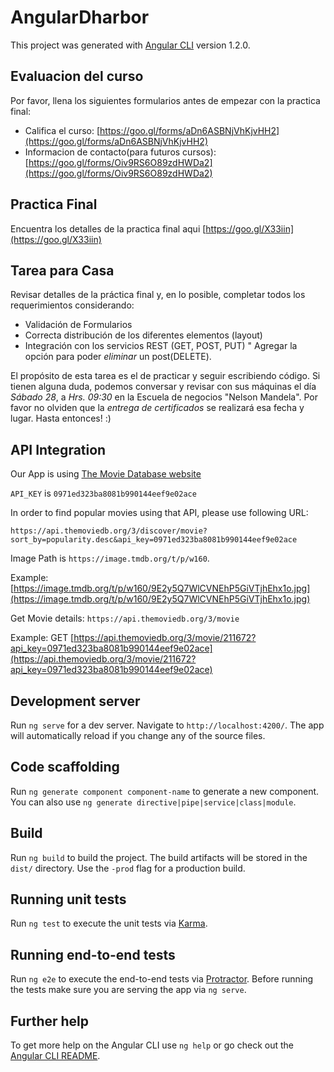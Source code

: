 # AngularDharbor

This project was generated with [Angular CLI](https://github.com/angular/angular-cli) version 1.2.0.

## Evaluacion del curso
Por favor, llena los siguientes formularios antes de empezar con la practica final:
* Califica el curso: [https://goo.gl/forms/aDn6ASBNjVhKjvHH2](https://goo.gl/forms/aDn6ASBNjVhKjvHH2) 
* Informacion de contacto(para futuros cursos): [https://goo.gl/forms/Oiv9RS6O89zdHWDa2](https://goo.gl/forms/Oiv9RS6O89zdHWDa2)

## Practica Final
Encuentra los detalles de la practica final aqui [https://goo.gl/X33iin](https://goo.gl/X33iin)

## Tarea para Casa
Revisar detalles de la práctica final y, en lo posible, completar todos los requerimientos considerando:
* Validación de Formularios
* Correcta distribución de los diferentes elementos (layout)
* Integración con los servicios REST (GET, POST, PUT)
" Agregar la opción para poder _eliminar_ un post(DELETE).

El propósito de esta tarea es el de practicar y seguir escribiendo código. Si tienen alguna duda, podemos conversar y revisar con sus máquinas el día *Sábado 28*, a *Hrs. 09:30* en la Escuela de negocios "Nelson Mandela".
Por favor no olviden que la *entrega de certificados* se realizará esa fecha y lugar. Hasta entonces! :)


## API Integration
Our App is using [The Movie Database website](https://www.themoviedb.org/documentation/api/discover)

`API_KEY` is `0971ed323ba8081b990144eef9e02ace`

In order to find popular movies using that API, please use following URL:

```
https://api.themoviedb.org/3/discover/movie?sort_by=popularity.desc&api_key=0971ed323ba8081b990144eef9e02ace
```

Image Path is `https://image.tmdb.org/t/p/w160`.

Example: [https://image.tmdb.org/t/p/w160/9E2y5Q7WlCVNEhP5GiVTjhEhx1o.jpg](https://image.tmdb.org/t/p/w160/9E2y5Q7WlCVNEhP5GiVTjhEhx1o.jpg)

Get Movie details: `https://api.themoviedb.org/3/movie`

Example: GET [https://api.themoviedb.org/3/movie/211672?api_key=0971ed323ba8081b990144eef9e02ace](https://api.themoviedb.org/3/movie/211672?api_key=0971ed323ba8081b990144eef9e02ace)

## Development server

Run `ng serve` for a dev server. Navigate to `http://localhost:4200/`. The app will automatically reload if you change any of the source files.

## Code scaffolding

Run `ng generate component component-name` to generate a new component. You can also use `ng generate directive|pipe|service|class|module`.

## Build

Run `ng build` to build the project. The build artifacts will be stored in the `dist/` directory. Use the `-prod` flag for a production build.

## Running unit tests

Run `ng test` to execute the unit tests via [Karma](https://karma-runner.github.io).

## Running end-to-end tests

Run `ng e2e` to execute the end-to-end tests via [Protractor](http://www.protractortest.org/).
Before running the tests make sure you are serving the app via `ng serve`.

## Further help

To get more help on the Angular CLI use `ng help` or go check out the [Angular CLI README](https://github.com/angular/angular-cli/blob/master/README.md).
